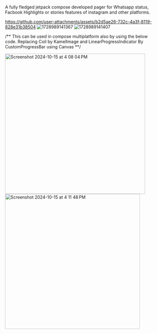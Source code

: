 A fully fledged jetpack compose developed pager for Whatsapp status, Facbook Highlights or stories features of instagram and other platforms.

https://github.com/user-attachments/assets/b2d5ae26-732c-4a3f-8119-828e31b38504
![1728989141367](https://github.com/user-attachments/assets/cefc639d-36f5-4d03-bf85-f960fb68289a)
![1728989141407](https://github.com/user-attachments/assets/6d2ba4a6-37e5-450a-9e26-b988b881fe6c)



/** This can be used in compose multiplatform also by using the below code. Replacing Coil by KamelImage and LinearProgressIndicator By CustomProgressBar using Canvas **/



<img width="459" alt="Screenshot 2024-10-15 at 4 08 04 PM" src="https://github.com/user-attachments/assets/d992df62-88cf-43f7-9870-31c80fcc809c">
<img width="442" alt="Screenshot 2024-10-15 at 4 11 48 PM" src="https://github.com/user-attachments/assets/ec83368e-a8b3-447f-969e-542795da6239">
